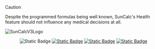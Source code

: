 <!-- Disclaimer -->
>[!CAUTION]
>Despite the programmed formulas being well known, SunCalc's Health feature should not influence any medical decisions at all.

<!-- SunCalc V3 Logo -->
![SunCalcV3Logo](https://github.com/user-attachments/assets/9924a1b4-e36c-4331-b14f-47bd7170281d)

<!-- Documentation -->
<div align="center">
  <img alt="Static Badge" src="https://img.shields.io/badge/DOCUMENTATION%3A-Orange?style=for-the-badge&logoColor=%23fa6900&color=%23fa6900">
  <a href="Documentation/Currency.md" target="_blank"><img alt="Static Badge" src="https://img.shields.io/badge/CURRENCY-Orange?style=for-the-badge&logoColor=%23fa6900&color=%23fa6900"></a>
  <a href="Documentation/FAQ.md" target="_blank"><img alt="Static Badge" src="https://img.shields.io/badge/FAQ-ORANGE?style=for-the-badge&color=%23fa6900"></a>
  <a href="Documentation/Health.md" target="_blank"><img alt="Static Badge" src="https://img.shields.io/badge/HEALTH-Orange?style=for-the-badge&logoColor=%23fa6900&color=%23fa6900"></a>
</div>
